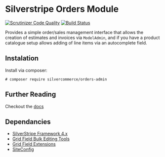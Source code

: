 Silverstripe Orders Module
==========================

[![Scrutinizer Code Quality](https://scrutinizer-ci.com/g/silvercommerce/orders-admin/badges/quality-score.png?b=1.3)](https://scrutinizer-ci.com/g/silvercommerce/orders-admin/?branch=1.3)
[![Build Status](https://github.com/silvercommerce/orders-admin/actions/workflows/ci.yml/badge.svg)](https://github.com/silvercommerce/orders-admin/actions/workflows/ci.yml)

Provides a simple order/sales management interface that allows the creation
of estimates and invoices via `ModelAdmin`, and if you have a product catalogue
setup allows adding of line items via an autocomplete field.

## Instalation

Install via composer:

    # composer require silvercommerce/orders-admin

## Further Reading

Checkout the [docs](docs/)

## Dependancies

* [SilverStripe Framework 4.x](https://github.com/silverstripe/silverstripe-framework)
* [Grid Field Bulk Editing Tools](https://github.com/colymba/GridFieldBulkEditingTools)
* [Grid Field Extensions](https://github.com/ajshort/silverstripe-gridfieldextensions)
* [SiteConfig](https://github.com/silverstripe/siteconfig)